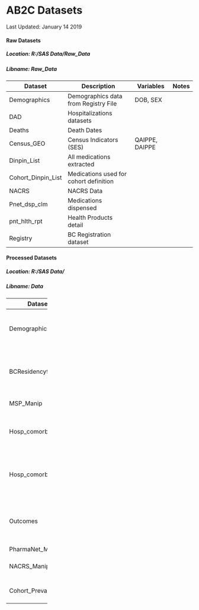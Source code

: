 AB2C Datasets
================
Last Updated: January 14 2019

#### Raw Datasets

##### Location: R:/SAS Data/Raw\_Data

##### Libname: Raw\_Data

| Dataset              | Description                            | Variables      | Notes |
|----------------------|----------------------------------------|----------------|-------|
| Demographics         | Demographics data from Registry File   | DOB, SEX       |       |
| DAD                  | Hospitalizations datasets              |                |       |
| Deaths               | Death Dates                            |                |       |
| Census\_GEO          | Census Indicators (SES)                | QAIPPE, DAIPPE |       |
| Dinpin\_List         | All medications extracted              |                |       |
| Cohort\_Dinpin\_List | Medications used for cohort definition |                |       |
| NACRS                | NACRS Data                             |                |       |
| Pnet\_dsp\_clm       | Medications dispensed                  |                |       |
| pnt\_hlth\_rpt       | Health Products detail                 |                |       |
| Registry             | BC Registration dataset                |                |       |

#### Processed Datasets

##### Location: R:/SAS Data/

##### Libname: Data

<table style="width:22%;">
<colgroup>
<col width="5%" />
<col width="5%" />
<col width="5%" />
<col width="5%" />
</colgroup>
<thead>
<tr class="header">
<th>Dataset</th>
<th>Description</th>
<th>Variables</th>
<th>Notes</th>
</tr>
</thead>
<tbody>
<tr class="odd">
<td>Demographics</td>
<td>Patient demogs from Registry and Consolidation datasets</td>
<td>DOB, SEX, Death Date</td>
<td></td>
</tr>
<tr class="even">
<td>BCResidency93dgap</td>
<td>BC Residency time frames</td>
<td>Startdate, Enddate</td>
<td>Up to a 93 day gap in coverage is acceptable for continous registration.</td>
</tr>
<tr class="odd">
<td>MSP_Manip</td>
<td>Manipulated MSP Data</td>
<td>Service Date, Comorbidities</td>
<td></td>
</tr>
<tr class="even">
<td>Hosp_comorb_index</td>
<td>Manipulated DAD Data</td>
<td>Admission date, separation date, comorbidities</td>
<td>Comorbidities are defined as prior to admission</td>
</tr>
<tr class="odd">
<td>Hosp_comorb_pre</td>
<td>Manipulated DAD Data</td>
<td>Admission date, separation date, comorbidities</td>
<td>Comorbidities are defined as anytime prior or during admission</td>
</tr>
<tr class="even">
<td>Outcomes</td>
<td>Outcomes identified in DAD Data</td>
<td>Admission Date, Separation date, outcome indicators</td>
<td></td>
</tr>
<tr class="odd">
<td>PharmaNet_Manip</td>
<td></td>
<td></td>
<td></td>
</tr>
<tr class="even">
<td>NACRS_Manip</td>
<td>Manipulated NACRS data</td>
<td>Admission date, comorbidities</td>
<td></td>
</tr>
<tr class="odd">
<td>Cohort_Prevalent</td>
<td>Prevalent Cohort</td>
<td>Diagnosis Date, Source, Criteria</td>
<td></td>
</tr>
</tbody>
</table>
